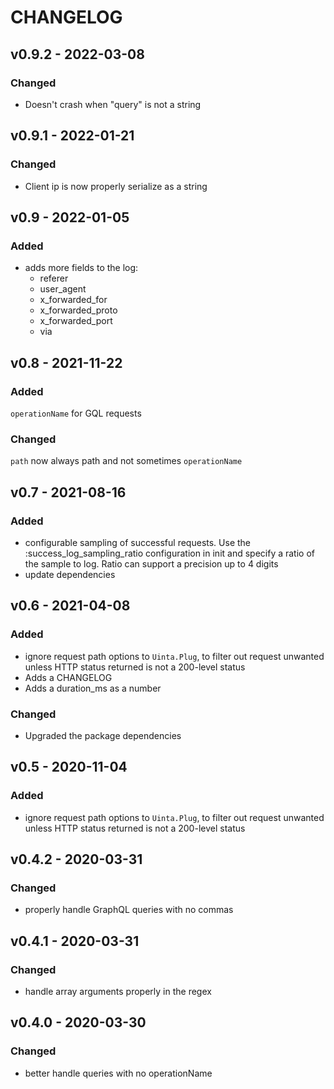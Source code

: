  # CHANGELOG

## v0.9.2 - 2022-03-08

### Changed
* Doesn't crash when "query" is not a string

 ## v0.9.1 - 2022-01-21

### Changed
   * Client ip is now properly serialize as a string

 ## v0.9 - 2022-01-05

### Added
* adds more fields to the log:
  * referer
  * user_agent
  * x_forwarded_for
  * x_forwarded_proto
  * x_forwarded_port
  * via


## v0.8 - 2021-11-22

### Added
`operationName` for GQL requests

### Changed
`path` now always path and not sometimes `operationName`


## v0.7 - 2021-08-16

### Added

* configurable sampling of successful requests. Use the :success_log_sampling_ratio configuration in init and specify a ratio of the sample to log. Ratio can support a precision up to 4 digits
* update dependencies
## v0.6 - 2021-04-08

### Added

* ignore request path options to `Uinta.Plug`, to filter out request unwanted unless HTTP status returned
is not a 200-level status
* Adds a CHANGELOG
* Adds a duration_ms as a number

### Changed

* Upgraded the package dependencies


## v0.5 - 2020-11-04

### Added
* ignore request path options to `Uinta.Plug`, to filter out request unwanted unless HTTP status returned
is not a 200-level status


## v0.4.2 - 2020-03-31

### Changed

* properly handle GraphQL queries with no commas


## v0.4.1 - 2020-03-31

### Changed

* handle array arguments properly in the regex


## v0.4.0 - 2020-03-30

### Changed

* better handle queries with no operationName

